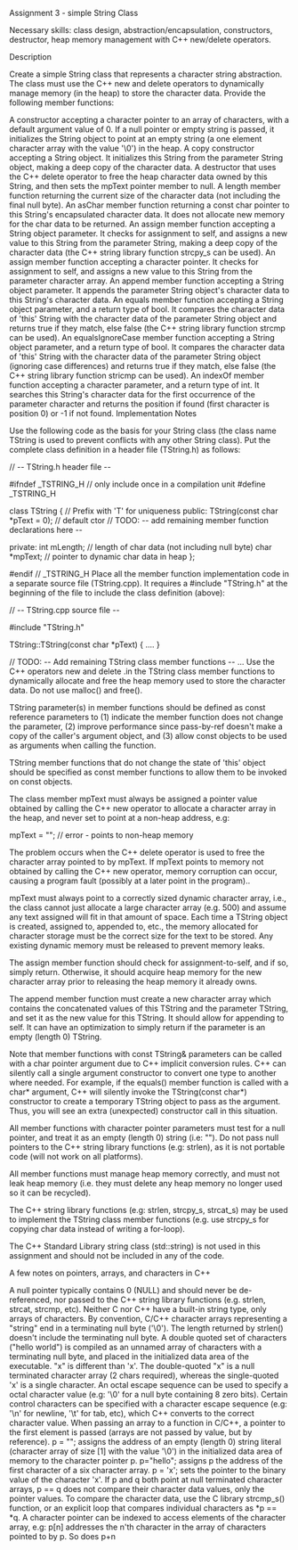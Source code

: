 Assignment 3 - simple String Class

Necessary skills: class design, abstraction/encapsulation, constructors, destructor, heap memory management with C++ new/delete operators.

Description

Create a simple String class that represents a character string abstraction. The class must use the C++ new and delete operators to dynamically manage memory (in the heap) to store the character data. Provide the following member functions:

A constructor accepting a character pointer to an array of characters, with a default argument value of 0. If a null pointer or empty string is passed, it initializes the String object to point at an empty string (a one element character array with the value '\0') in the heap.
A copy constructor accepting a String object. It initializes this String from the parameter String object, making a deep copy of the character data.
A destructor that uses the C++ delete operator to free the heap character data owned by this String, and then sets the mpText pointer member to null.
A length member function returning the current size of the character data (not including the final null byte).
An asChar member function returning a const char pointer to this String's encapsulated character data. It does not allocate new memory for the char data to be returned.
An assign member function accepting a String object parameter. It checks for assignment to self, and assigns a new value to this String from the parameter String, making a deep copy of the character data (the C++ string library function strcpy_s can be used).
An assign member function accepting a character pointer. It checks for assignment to self, and assigns a new value to this String from the parameter character array.
An append member function accepting a String object parameter. It appends the parameter String object's character data to this String's character data.
An equals member function accepting a String object parameter, and a return type of bool. It compares the character data of 'this' String with the character data of the parameter String object and returns true if they match, else false (the C++ string library function strcmp can be used).
An equalsIgnoreCase member function accepting a String object parameter, and a return type of bool. It compares the character data of 'this' String with the character data of the parameter String object (ignoring case differences) and returns true if they match, else false (the C++ string library function stricmp can be used).
An indexOf member function accepting a character parameter, and a return type of int.  It searches this String's character data for the first occurrence of the parameter character and returns the position if found (first character is position 0) or -1 if not found.
Implementation Notes

Use the following code as the basis for your String class (the class name TString is used to prevent conflicts with any other String class). Put the complete class definition in a header file (TString.h) as follows:

 // -- TString.h header file --

#ifndef _TSTRING_H    // only include once in a compilation unit 
#define _TSTRING_H

class TString { // Prefix with 'T' for uniqueness
public:
  TString(const char *pText = 0); // default ctor
  // TODO: -- add remaining member function declarations here --

private:
  int mLength; // length of char data (not including null byte)
  char *mpText; // pointer to dynamic char data in heap
};

#endif   // _TSTRING_H
Place all the member function implementation code in a separate source file (TString.cpp). It requires a #include "TString.h" at the beginning of the file to include the class definition (above):

// -- TString.cpp source file --

#include "TString.h"

TString::TString(const char *pText) {
  ....
}

// TODO: -- Add remaining TString class member functions --
...
Use the C++ operators new and delete .in the TString class member functions to dynamically allocate and free the heap memory used to store the character data. Do not use malloc() and free().

TString parameter(s) in member functions should be defined as const reference parameters to (1) indicate the member function does not change the parameter, (2) improve performance since pass-by-ref doesn't make a copy of the caller's argument object, and (3) allow const objects to be used as arguments when calling the function.

TString member functions that do not change the state of 'this' object should be specified as const member functions to allow them to be invoked on const objects.

The class member mpText must always be assigned a pointer value obtained by calling the C++ new operator to allocate a character array in the heap, and never set to point at a non-heap address, e.g:

mpText = ""; // error - points to non-heap memory

The problem occurs when the C++ delete operator is used to free the character array pointed to by mpText. If mpText points to memory not obtained by calling the C++ new operator, memory corruption can occur, causing a program fault (possibly at a later point in the program)..

mpText must always point to a correctly sized dynamic character array, i.e., the class cannot just allocate a large character array (e.g. 500) and assume any text assigned will fit in that amount of space.  Each time a TString object is created, assigned to, appended to, etc., the memory allocated for character storage must be the correct size for the text to be stored.  Any existing dynamic memory must be released to prevent memory leaks.

The assign member function should check for assignment-to-self, and if so, simply return. Otherwise, it should acquire heap memory for the new character array prior to releasing the heap memory it already owns.

The append member function must create a new character array which contains the concatenated values of this TString and the parameter TString, and set it as the new value for this TString. It should allow for appending to self.  It can have an optimization to simply return if the parameter is an empty (length 0) TString.

Note that member functions with const TString&  parameters can be called with a char pointer argument due to C++ implicit conversion rules. C++ can silently call a single argument constructor to convert one type to another where needed. For example, if the equals() member function is called with a char* argument, C++ will silently invoke the TString(const char*) constructor to create a temporary TString object to pass as the argument. Thus, you will see an extra (unexpected) constructor call in this situation.

All member functions with character pointer parameters must test for a null pointer, and treat it as an empty (length 0) string (i.e: ""). Do not pass null pointers to the C++ string library functions (e.g: strlen), as it is not portable code (will not work on all platforms).

All member functions must manage heap memory correctly, and must not leak heap memory (i.e. they must delete any heap memory no longer used so it can be recycled).

The C++ string library functions (e.g: strlen, strcpy_s, strcat_s) may be used to implement the TString class member functions (e.g. use strcpy_s for copying char data instead of writing a for-loop). 

The C++ Standard Library string class (std::string) is not used in this assignment and should not be included in any of the code.

A few notes on pointers, arrays, and characters in C++

A null pointer typically contains 0 (NULL) and should never be de-referenced, nor passed to the C++ string library functions (e.g. strlen, strcat, strcmp, etc).
Neither C nor C++ have a built-in string type, only arrays of characters. By convention, C/C++ character arrays representing a "string" end in a terminating null byte ('\0'). The length returned by strlen() doesn't include the terminating null byte.
A double quoted set of characters ("hello world") is compiled as an unnamed array of characters with a terminating null byte, and placed in the initialized data area of the executable.
"x" is different than 'x'. The double-quoted "x" is a null terminated character array (2 chars required), whereas the single-quoted 'x' is a single character.
An octal escape sequence can be used to specify a octal character value (e.g: '\0' for a null byte containing 8 zero bits). Certain control characters can be specified with a character escape sequence (e.g: '\n' for newline, '\t' for tab, etc), which C++ converts to the correct character value.
When passing an array to a function in C/C++, a pointer to the first element is passed (arrays are not passed by value, but by reference).
p = ""; assigns the address of an empty (length 0) string literal (character array of size [1] with the value '\0') in the initialized data area of memory to the character pointer p.   p="hello"; assigns p the address of the first character of a six character array.   p = 'x'; sets the pointer to the binary value of the character 'x'.
If p and q both point at null terminated character arrays, p == q does not compare their character data values, only the pointer values. To compare the character data, use the C library strcmp_s() function, or an explicit loop that compares individual characters as *p == *q.
A character pointer can be indexed to access elements of the character array, e.g: p[n] addresses the n'th character in the array of characters pointed to by p. So does p+n
